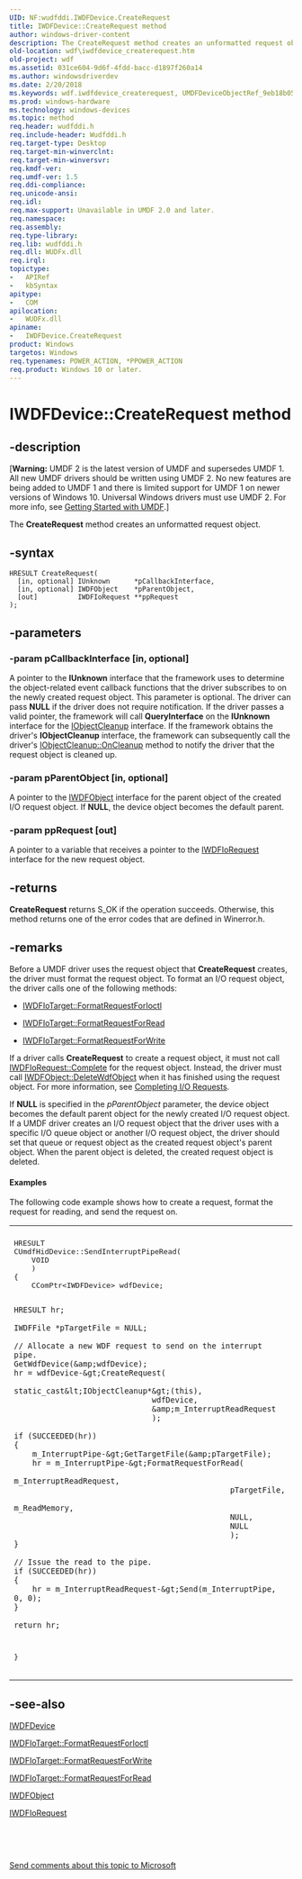 ```yaml
---
UID: NF:wudfddi.IWDFDevice.CreateRequest
title: IWDFDevice::CreateRequest method
author: windows-driver-content
description: The CreateRequest method creates an unformatted request object.
old-location: wdf\iwdfdevice_createrequest.htm
old-project: wdf
ms.assetid: 031ce604-9d6f-4fdd-bacc-d1897f260a14
ms.author: windowsdriverdev
ms.date: 2/20/2018
ms.keywords: wdf.iwdfdevice_createrequest, UMDFDeviceObjectRef_9eb18b05-e5fc-48cf-907b-ed7d188eac4b.xml, CreateRequest, umdf.iwdfdevice_createrequest, wudfddi/IWDFDevice::CreateRequest, CreateRequest method, IWDFDevice interface, IWDFDevice::CreateRequest, IWDFDevice interface, CreateRequest method, IWDFDevice, CreateRequest method
ms.prod: windows-hardware
ms.technology: windows-devices
ms.topic: method
req.header: wudfddi.h
req.include-header: Wudfddi.h
req.target-type: Desktop
req.target-min-winverclnt: 
req.target-min-winversvr: 
req.kmdf-ver: 
req.umdf-ver: 1.5
req.ddi-compliance: 
req.unicode-ansi: 
req.idl: 
req.max-support: Unavailable in UMDF 2.0 and later.
req.namespace: 
req.assembly: 
req.type-library: 
req.lib: wudfddi.h
req.dll: WUDFx.dll
req.irql: 
topictype:
-	APIRef
-	kbSyntax
apitype:
-	COM
apilocation:
-	WUDFx.dll
apiname:
-	IWDFDevice.CreateRequest
product: Windows
targetos: Windows
req.typenames: POWER_ACTION, *PPOWER_ACTION
req.product: Windows 10 or later.
---
```


# IWDFDevice::CreateRequest method


## -description


<p class="CCE_Message">[<b>Warning:</b> UMDF 2 is the latest version of UMDF and supersedes UMDF 1.  All new UMDF drivers should be written using UMDF 2.  No new features are being added to UMDF 1 and there is limited support for UMDF 1 on newer versions of Windows 10.  Universal Windows drivers must use UMDF 2.  For more info, see <a href="https://docs.microsoft.com/en-us/windows-hardware/drivers/wdf/getting-started-with-umdf-version-2">Getting Started with UMDF</a>.]

The <b>CreateRequest</b> method creates an unformatted request object.


## -syntax


````
HRESULT CreateRequest(
  [in, optional] IUnknown      *pCallbackInterface,
  [in, optional] IWDFObject    *pParentObject,
  [out]          IWDFIoRequest **ppRequest
);
````


## -parameters




### -param pCallbackInterface [in, optional]

A pointer to the <b>IUnknown</b> interface that the framework uses to determine the object-related event callback functions that the driver subscribes to on the newly created request object. This parameter is optional. The driver can pass <b>NULL</b> if the driver does not require notification. If the driver passes a valid pointer, the framework will call <b>QueryInterface</b> on the <b>IUnknown</b> interface for the <a href="..\wudfddi\nn-wudfddi-iobjectcleanup.md">IObjectCleanup</a> interface. If the framework obtains the driver's <b>IObjectCleanup</b> interface, the framework can subsequently call the driver's <a href="https://msdn.microsoft.com/library/windows/hardware/ff556760">IObjectCleanup::OnCleanup</a> method to notify the driver that the request object is cleaned up. 


### -param pParentObject [in, optional]

A pointer to the <a href="..\wudfddi\nn-wudfddi-iwdfobject.md">IWDFObject</a> interface for the parent object of the created I/O request object. If <b>NULL</b>, the device object becomes the default parent. 


### -param ppRequest [out]

A pointer to a variable that receives a pointer to the <a href="..\wudfddi\nn-wudfddi-iwdfiorequest.md">IWDFIoRequest</a> interface for the new request object.


## -returns



<b>CreateRequest</b> returns S_OK if the operation succeeds. Otherwise, this method returns one of the error codes that are defined in Winerror.h.




## -remarks



Before a UMDF driver uses the request object that <b>CreateRequest</b> creates, the driver must format the request object. To format an I/O request object, the driver calls one of the following methods:

<ul>
<li>

<a href="https://msdn.microsoft.com/library/windows/hardware/ff559230">IWDFIoTarget::FormatRequestForIoctl</a>


</li>
<li>

<a href="https://msdn.microsoft.com/library/windows/hardware/ff559233">IWDFIoTarget::FormatRequestForRead</a>


</li>
<li>

<a href="https://msdn.microsoft.com/library/windows/hardware/ff559236">IWDFIoTarget::FormatRequestForWrite</a>


</li>
</ul>
If a driver calls <b>CreateRequest</b> to create a request object, it must not call <a href="https://msdn.microsoft.com/library/windows/hardware/ff559070">IWDFIoRequest::Complete</a> for the request object. Instead, the driver must call <a href="https://msdn.microsoft.com/library/windows/hardware/ff560210">IWDFObject::DeleteWdfObject</a> when it has finished using the request object. For more information, see <a href="https://docs.microsoft.com/en-us/windows-hardware/drivers/wdf/completing-i-o-requests">Completing I/O Requests</a>.

If <b>NULL</b> is specified in the <i>pParentObject</i> parameter, the device object becomes the default parent object for the newly created I/O request object. If a UMDF driver creates an I/O request object that the driver uses with a specific I/O queue object or another I/O request object, the driver should set that queue or request object as the created request object's parent object. When the parent object is deleted, the created request object is deleted. 


#### Examples

The following code example shows how to create a request, format the request for reading, and send the request on.

<div class="code"><span codelanguage=""><table>
<tr>
<th></th>
</tr>
<tr>
<td>
<pre>HRESULT
CUmdfHidDevice::SendInterruptPipeRead(
    VOID
    )
{
    CComPtr&lt;IWDFDevice&gt; wdfDevice;

    HRESULT hr;

    IWDFFile *pTargetFile = NULL;

    // Allocate a new WDF request to send on the interrupt pipe.
    GetWdfDevice(&amp;wdfDevice);
    hr = wdfDevice-&gt;CreateRequest(
                                  static_cast&lt;IObjectCleanup*&gt;(this), 
                                  wdfDevice, 
                                  &amp;m_InterruptReadRequest
                                  );

    if (SUCCEEDED(hr))
    {
        m_InterruptPipe-&gt;GetTargetFile(&amp;pTargetFile);
        hr = m_InterruptPipe-&gt;FormatRequestForRead(
                                                   m_InterruptReadRequest,
                                                   pTargetFile,
                                                   m_ReadMemory,
                                                   NULL,
                                                   NULL
                                                   );
    }

    // Issue the read to the pipe.
    if (SUCCEEDED(hr))
    {
        hr = m_InterruptReadRequest-&gt;Send(m_InterruptPipe, 0, 0);
    }

    return hr;
}</pre>
</td>
</tr>
</table></span></div>



## -see-also

<a href="..\wudfddi\nn-wudfddi-iwdfdevice.md">IWDFDevice</a>



<a href="https://msdn.microsoft.com/library/windows/hardware/ff559230">IWDFIoTarget::FormatRequestForIoctl</a>



<a href="https://msdn.microsoft.com/library/windows/hardware/ff559236">IWDFIoTarget::FormatRequestForWrite</a>



<a href="https://msdn.microsoft.com/library/windows/hardware/ff559233">IWDFIoTarget::FormatRequestForRead</a>



<a href="..\wudfddi\nn-wudfddi-iwdfobject.md">IWDFObject</a>



<a href="..\wudfddi\nn-wudfddi-iwdfiorequest.md">IWDFIoRequest</a>



 

 

<a href="mailto:wsddocfb@microsoft.com?subject=Documentation%20feedback [wdf\wdf]:%20IWDFDevice::CreateRequest method%20 RELEASE:%20(2/20/2018)&amp;body=%0A%0APRIVACY STATEMENT%0A%0AWe use your feedback to improve the documentation. We don't use your email address for any other purpose, and we'll remove your email address from our system after the issue that you're reporting is fixed. While we're working to fix this issue, we might send you an email message to ask for more info. Later, we might also send you an email message to let you know that we've addressed your feedback.%0A%0AFor more info about Microsoft's privacy policy, see http://privacy.microsoft.com/en-us/default.aspx." title="Send comments about this topic to Microsoft">Send comments about this topic to Microsoft</a>

